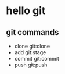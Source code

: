 # hello git

## git commands

- clone
    git:clone
- add
    git:stage
- commit
    git:commit
- push
    git:push